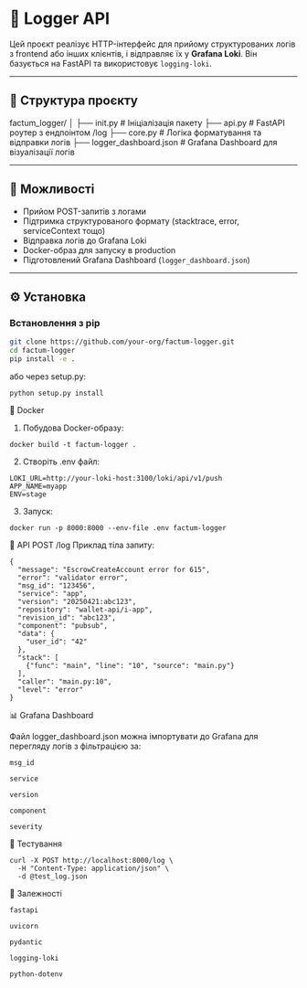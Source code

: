 # 📝 Logger API

Цей проєкт реалізує HTTP-інтерфейс для прийому структурованих логів з frontend або інших клієнтів, і відправляє їх у **Grafana Loki**. Він базується на FastAPI та використовує `logging-loki`.

---

## 📁 Структура проєкту

factum_logger/
│
├── init.py # Ініціалізація пакету
├── api.py # FastAPI роутер з ендпоінтом /log
├── core.py # Логіка форматування та відправки логів
├── logger_dashboard.json # Grafana Dashboard для візуалізації логів


---

## 🚀 Можливості

- Прийом POST-запитів з логами
- Підтримка структурованого формату (stacktrace, error, serviceContext тощо)
- Відправка логів до Grafana Loki
- Docker-образ для запуску в production
- Підготовлений Grafana Dashboard (`logger_dashboard.json`)

---

## ⚙️ Установка

### Встановлення з pip

```bash
git clone https://github.com/your-org/factum-logger.git
cd factum-logger
pip install -e .
```

або через setup.py:
```
python setup.py install
```

🐳 Docker
1. Побудова Docker-образу:

```
docker build -t factum-logger .
```

2. Створіть .env файл:

```
LOKI_URL=http://your-loki-host:3100/loki/api/v1/push
APP_NAME=myapp
ENV=stage
```

3. Запуск:

```
docker run -p 8000:8000 --env-file .env factum-logger
```

📡 API
POST /log
Приклад тіла запиту:

```
{
  "message": "EscrowCreateAccount error for 615",
  "error": "validator error",
  "msg_id": "123456",
  "service": "app",
  "version": "20250421:abc123",
  "repository": "wallet-api/i-app",
  "revision_id": "abc123",
  "component": "pubsub",
  "data": {
    "user_id": "42"
  },
  "stack": [
    {"func": "main", "line": "10", "source": "main.py"}
  ],
  "caller": "main.py:10",
  "level": "error"
}
```

📊 Grafana Dashboard

Файл logger_dashboard.json можна імпортувати до Grafana для перегляду логів з фільтрацією за:

    msg_id

    service

    version

    component

    severity

🧪 Тестування

```
curl -X POST http://localhost:8000/log \
  -H "Content-Type: application/json" \
  -d @test_log.json
```

📌 Залежності

    fastapi

    uvicorn

    pydantic

    logging-loki

    python-dotenv
